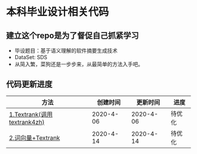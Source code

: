 # 本科毕业设计相关代码

## 建立这个repo是为了督促自己抓紧学习
* 毕设题目：基于语义理解的软件摘要生成技术
* DataSet: SDS
* 从简入繁，菜狗还是一步步来，从最简单的方法入手吧。

## 代码更新进度
| 方法 | 创建时间 | 更新时间 | 进度 |
| - | - | - | - |
| [1.Textrank(调用textrank4zh)](textrank/) | 2020-4-06 | 2020-4-06 | 待优化 |
| [2.词向量+Textrank](glove+textrank/) | 2020-4-14 | 2020-4-14 | 待优化 |

